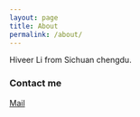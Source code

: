 ```yaml
---
layout: page
title: About
permalink: /about/
---
```


Hiveer Li from Sichuan chengdu.

### Contact me

[Mail](mailto:ljp.hiveer@gmail.com)
